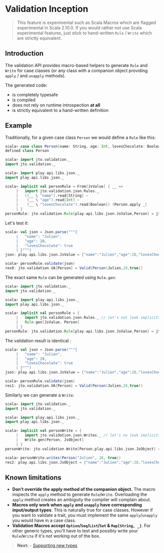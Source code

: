 # Validation Inception

> This feature is experimental such as Scala Macros which are flagged experimental in Scala 2.10.0.
> If you would rather not use Scala experimental features, just stick to hand-written `Rule` / `Write` which are strictly equivalent.

## Introduction

The validation API provides macro-based helpers to generate `Rule` and `Write` for case classes (or any class with a companion object providing `apply` / and `unapply` methods).

The generated code:

- is completely typesafe
- is compiled
- does not rely on runtime introspection **at all**
- is strictly equivalent to a hand-written definition

## Example

Traditionally, for a given case class `Person` we would define a `Rule` like this:

```scala
scala> case class Person(name: String, age: Int, lovesChocolate: Boolean)
defined class Person
```

```scala
scala> import jto.validation._
import jto.validation._

scala> import play.api.libs.json._
import play.api.libs.json._

scala> implicit val personRule = From[JsValue] { __ =>
     |   import jto.validation.json.Rules._
     |   ((__ \ "name").read[String] ~
     |    (__ \ "age").read[Int] ~
     |    (__ \ "lovesChocolate").read[Boolean]) (Person.apply _)
     | }
personRule: jto.validation.Rule[play.api.libs.json.JsValue,Person] = jto.validation.Rule$$anon$3@628d7350
```

Let's test it:

```scala
scala> val json = Json.parse("""{
     |   "name": "Julien",
     |   "age": 28,
     |   "lovesChocolate": true
     | }""")
json: play.api.libs.json.JsValue = {"name":"Julien","age":28,"lovesChocolate":true}

scala> personRule.validate(json)
res0: jto.validation.VA[Person] = Valid(Person(Julien,28,true))
```

The exact same `Rule` can be generated using `Rule.gen`:

```scala
scala> import jto.validation._
import jto.validation._

scala> import play.api.libs.json._
import play.api.libs.json._

scala> implicit val personRule = {
     |   import jto.validation.json.Rules._ // let's not leak implicits everywhere
     |   Rule.gen[JsValue, Person]
     | }
personRule: jto.validation.Rule[play.api.libs.json.JsValue,Person] = jto.validation.Rule$$anon$3@350c0b65
```

The validation result is identical :

```scala
scala> val json = Json.parse("""{
     |   "name": "Julien",
     |   "age": 28,
     |   "lovesChocolate": true
     | }""")
json: play.api.libs.json.JsValue = {"name":"Julien","age":28,"lovesChocolate":true}

scala> personRule.validate(json)
res1: jto.validation.VA[Person] = Valid(Person(Julien,28,true))
```

Similarly we can generate a `Write`:

```scala
scala> import jto.validation._
import jto.validation._

scala> import play.api.libs.json._
import play.api.libs.json._

scala> implicit val personWrite = {
     |   import jto.validation.json.Writes._ // let's no leak implicits everywhere
     |   Write.gen[Person, JsObject]
     | }
personWrite: jto.validation.Write[Person,play.api.libs.json.JsObject] = jto.validation.Write$$anon$3@31dc8f2f

scala> personWrite.writes(Person("Julien", 28, true))
res2: play.api.libs.json.JsObject = {"name":"Julien","age":28,"lovesChocolate":true}
```

## Known limitations

 - **Don’t override the apply method of the companion object.** The macro inspects the `apply` method to generate `Rule`/`Write`. Overloading the `apply` method creates an ambiguity the compiler will complain about.
 - **Macros only work when `apply` and `unapply` have corresponding input/output types**. This is naturally true for case classes. However if you want to validate a trait, you must implement the same `apply`/`unapply` you would have in a case class.
 - **Validation Macros accept `Option`/`Seq`/`List`/`Set` & `Map[String, _]`**. For other generic types, you'll have to test and possibly write your `Rule`/`Write` if it's not working out of the box.

> **Next:** - [Supporting new types](ScalaValidationExtensions.md)
